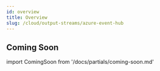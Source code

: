 ```yaml
---
id: overview
title: Overview
slug: /cloud/output-streams/azure-event-hub
---
```


## Coming Soon

import ComingSoon from '/docs/partials/coming-soon.md'

<ComingSoon/>

